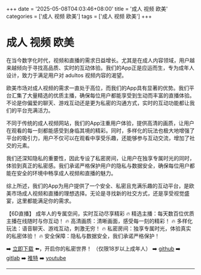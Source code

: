 +++
date = '2025-05-08T04:03:46+08:00'
title = '成人 视频 欧美'
categories = ['成人 视频 欧美']
tags = ['成人 视频 欧美']
+++

# 成人 视频 欧美

在当今数字化时代，视频和直播的需求日益增长。尤其是在成人内容领域，用户越来越倾向于寻找高品质、实时的互动体验。我们的App正是应运而生，专为成年人设计，致力于满足用户对 adultos 视频内容的渴望。

欧美市场对成人视频的需求一直处于高位，而我们的App具有显著的优势。我们平台汇集了大量精选的优质主播，确保每位用户都能享受到生动而丰富的直播体验。不论是你偏爱的聊天、游戏互动还是更为私密的沟通方式，实时的互动功能都让我们的平台充满活力。

不同于传统的成人视频网站，我们的App注重用户体验，提供高清的画质，让用户在观看的每一刻都能感受到身临其境的精彩。同时，多样化的玩法也极大地增强了平台的吸引力，用户不仅可以在观看中享受乐趣，还能够参与互动交流，增加了社交的元素。

我们还深知隐私的重要性，因此专设了私密房间，让用户在独享专属时光的同时，体验到真正的私密感。我们承诺严格保护用户的隐私与数据安全，确保每位用户都能在安全的环境中畅享成人视频和直播的魅力。

综上所述，我们的App为用户提供了一个安全、私密且充满乐趣的互动平台，是欧美市场成人视频和直播的理想选择。无论是寻找新的社交方式，还是享受视觉盛宴，这里都能满足你的需求。

【6D直播】
成年人的专属空间，实时互动尽享精彩
🔥 精选主播：每天数百位优质主播在线随时与你互动！
🔥 高清画质：清晰画面，感受每一刻的精彩！
🔥 多样化玩法：语音聊天、游戏互动，刺激无穷！
🔥 私密房间：独享专属时光，体验真实的私密体验！
🔥 安全保障：隐私与数据安全，我们承诺严格保护！

➡️ [立即下载](https://down123.s3.ap-east-1.amazonaws.com/down/down.html?channelCode=blog) ⬅️，开启你的私密世界！ 
（仅限18岁以上成年人）
➡️ [github](https://aldult-live.github.io/)
➡️ [gitlab](https://seo-09598d.gitlab.io/)
➡️ [推特](https://x.com/wegame33)
➡️ [youtube](https://www.youtube.com/@6Dlive)

---
